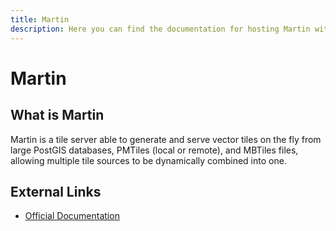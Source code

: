 ```yaml
---
title: Martin
description: Here you can find the documentation for hosting Martin with Coolify.
---
```


# Martin

## What is Martin

Martin is a tile server able to generate and serve vector tiles on the fly from large PostGIS databases, PMTiles (local or remote), and MBTiles files, allowing multiple tile sources to be dynamically combined into one.

## External Links

- [Official Documentation](https://maplibre.org/martin/introduction.html/?utm_source=coolify.io)

